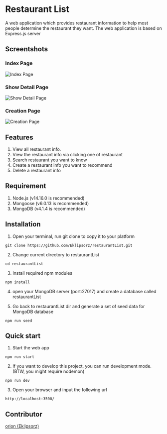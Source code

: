 # Restaurant List
A web application which provides restaurant information to help most people determine the restaurant they want. The web application is based on Express.js server


## Screentshots
### Index Page
![Index Page](https://res.cloudinary.com/dqfxgtyoi/image/upload/v1638205850/github/Index_CRUD_nbaerw.png)
### Show Detail Page
![Show Detail Page](https://res.cloudinary.com/dqfxgtyoi/image/upload/v1638205849/github/showDetail_CRUD_icx0tk.png)
### Creation Page
![Creation Page](https://res.cloudinary.com/dqfxgtyoi/image/upload/v1638205837/github/creationPage_CRUD_yu609g.png)
## Features
1. View all restaurant info.
2. View the restaurant info via clicking one of restaurant
3. Search restaurant you want to know
4. Create a restaurant info you want to recommend
5. Delete a restaurant info



## Requirement
1. Node.js (v14.16.0 is recommended)
2. Mongoose (v6.0.13 is recommended)
3. MongoDB (v4.1.4 is recommended)


## Installation
1.  Open your terminal, run git clone to copy it to your platform
```
git clone https://github.com/Eklipsorz/restaurantList.git
```

2. Change current directory to restaurantList
```
cd restaurantList
```

3. Install required npm modules
```
npm install
```

4. open your MongoDB server (port:27017) and create a database called restaurantList 


5. Go back to restaurantList dir and generate a set of seed data for MongoDB database 
```
npm run seed
```

## Quick start
1. Start the web app
```
npm run start
```

2. If you want to develop this project, you can run development mode. (BTW, you might require nodemon)
```
npm run dev
```

3. Open your browser and input the following url

```
http://localhost:3500/
```

## Contributor
[orion (Eklipsorz)](https://github.com/Eklipsorz)